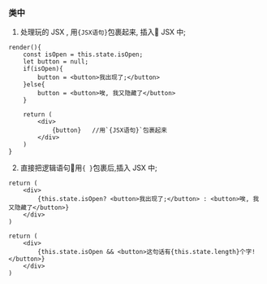 ### 类中
1. 处理玩的 JSX , 用`{JSX语句}`包裹起来, 插入 JSX 中;
```
render(){
    const isOpen = this.state.isOpen;
    let button = null;
    if(isOpen){
        button = <button>我出现了;</button>
    }else{
        button = <button>唉, 我又隐藏了</button>
    }

    return (
        <div>
            {button}   //用`{JSX语句}`包裹起来
        </div>
    )
}
```

2. 直接把逻辑语句用`{ }`包裹后,插入 JSX 中;
```
return (
    <div>
        {this.state.isOpen? <button>我出现了;</button> : <button>唉, 我又隐藏了</button>}
    </div>
)
```
```
return (
    <div>
        {this.state.isOpen && <button>这句话有{this.state.length}个字!</button>}
    </div>
)
```